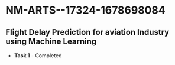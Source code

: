 # NM-ARTS--17324-1678698084
## Flight Delay Prediction for aviation Industry using Machine Learning

- **Task 1** - Completed